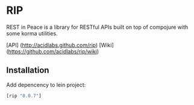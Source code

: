 RIP
===

REST in Peace is a library for RESTful APIs built on top of compojure with some korma utilities.

[API] (http://acidlabs.github.com/rip)
[Wiki] (https://github.com/acidlabs/rip/wiki)

## Installation

Add depencency to lein project:

```clj
[rip "0.0.7"]
```
